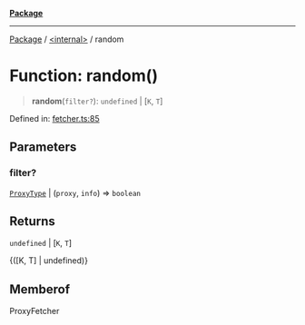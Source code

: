 [**Package**](../../README.md)

***

[Package](../../globals.md) / [\<internal\>](../README.md) / random

# Function: random()

> **random**(`filter?`): `undefined` \| \[`K`, `T`\]

Defined in: [fetcher.ts:85](https://github.com/AlexXanderGrib/proxy-master/blob/ca5aa337e3a3c6ac87453a9ce0f2477b801f4bc9/src/fetcher.ts#L85)

## Parameters

### filter?

[`ProxyType`](../../type-aliases/ProxyType.md) | (`proxy`, `info`) => `boolean`

## Returns

`undefined` \| \[`K`, `T`\]

{([K, T] | undefined)}

## Memberof

ProxyFetcher
